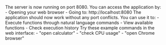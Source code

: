 The server is now running on port 8080. You can access the application by: 
    - Opening your web browser
    - Going to: http://localhost:8080
The application should now work without any port conflicts. You can use it to:
    - Execute functions through natural language commands
    - View available functions
    - Check execution history
Try these example commands in the web interface:
    - "open calculator"
    - "check CPU usage"
    - "open Chrome browser"
